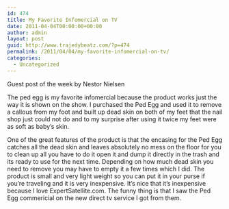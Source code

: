 ```yaml
---
id: 474
title: My Favorite Infomercial on TV
date: 2011-04-04T00:00:00+00:00
author: admin
layout: post
guid: http://www.trajedybeatz.com/?p=474
permalink: /2011/04/04/my-favorite-infomercial-on-tv/
categories:
  - Uncategorized
---
```

Guest post of the week by Nestor Nielsen

The ped egg is my favorite infomercial because the product works just the way it is shown on the show. I purchased the Ped Egg and used it to remove a callous from my foot and built up dead skin on both of my feet that the nail shop just could not do and to my surprise after using it twice my feet were as soft as baby&#8217;s skin.

One of the great features of the product is that the encasing for the Ped Egg catches all the dead skin and leaves absolutely no mess on the floor for you to clean up all you have to do it open it and dump it directly in the trash and its ready to use for the next time. Depending on how much dead skin you need to remove you may have to empty it a few times which I did. The product is small and very light weight so you can put it in your purse if you&#8217;re traveling and it is very inexpensive. It&#8217;s nice that it&#8217;s inexpensive because I love ExpertSatellite.com. The funny thing is that I saw the Ped Egg commericial on the new direct tv service I got from them.